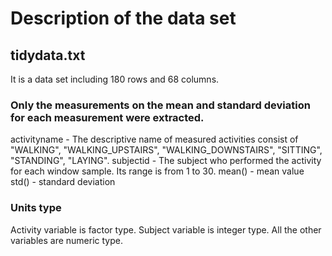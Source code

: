 # Description of the data set
## tidydata.txt
It is a data set including 180 rows and 68 columns.
### Only the measurements on the mean and standard deviation for each measurement were extracted.
activityname - The descriptive name of measured activities consist of "WALKING", "WALKING_UPSTAIRS", "WALKING_DOWNSTAIRS", "SITTING", "STANDING", "LAYING".
subjectid - The subject who performed the activity for each window sample. Its range is from 1 to 30.
mean() - mean value
std() - standard deviation
### Units type
Activity variable is factor type. Subject variable is integer type. All the other variables are numeric type.

